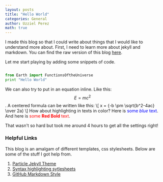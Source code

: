 ```yaml
---
layout: posts
title: "Hello World"
categories: General
author: Uzziel Perez
math: true
---
```

<!-- ## Getting Acquainted with markdown -->
I made this blog so that I could write about things that I would like to understand more about. First, I need to learn more about jekyll and markdown.
You can find the raw version of this blog [here](https://raw.githubusercontent.com/uzzielperez/uzzielperez.github.io/master/_posts/2018-11-24-Hello-World.md).

Let me start playing by adding some snippets of code.

  ```python

  from Earth import FunctionsOftheUniverse
  print "Hello World"

  ```

We can also try to put in an equation inline. Like this: $$E = mc^{2}$$.  A centered formula can be written like this:
\\[ x = {-b \pm \sqrt{b^2-4ac} \over 2a} \\]  How about highlighting in texts in color?  Here is <span style="color:blue">some *blue* text</span>.  And here is <span style="color:red">some **Red Bold** text</span>.

That wasn't so hard but took me around 4 hours to get all the settings right!

### Helpful Links
This blog is an amalgam of different templates, css stylesheets. Below are some of the stuff I got help from.
1. [Particle Jekyll Theme](https://github.com/nrandecker/particle)
2. [Syntax highlighting  sytlesheets](https://github.com/jwarby/jekyll-pygments-themes/blob/master/vim.css)
3. [GitHub Markdown Style](https://github.com/sindresorhus/github-markdown-css)

<!-- ## License

MIT © [Uzziel Perez](uzzie.perez@github.io) -->
